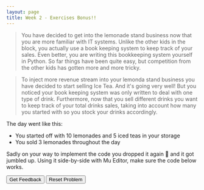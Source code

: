 ```yaml
---
layout: page
title: Week 2 - Exercises Bonus!!
---
```


> You have decided to get into the lemonade stand business now that you are more familiar with IT systems. Unlike the other kids in the block, you actually use
> a book keeping system to keep track of your sales. Even better, you are writing this bookkeeping system yourself in Python. So far things have been quite easy, but
> competition from the other kids has gotten more and more tricky.

> To inject more revenue stream into your lemonda stand business you have decided to start selling Ice Tea. And it's going very well! But you noticed your
> book keeping system was only written to deal with one type of drink. Furthermore, now that you sell different drinks you want to keep track of your total drinks sales, taking into account how many you started with so you stock your drinks accordingly.

The day went like this:
- You started off with 10 lemonades and 5 iced teas in your storage
- You sold 3 lemonades throughout the day

Sadly on your way to implement the code you dropped it again 🤦 and it got jumbled up. Using it side-by-side with Mu Editor, make sure the code below works.


<div id="sortableTrash" class="sortable-code"></div> 
<div id="sortable" class="sortable-code"></div> 
<div style="clear:both;"></div> 
<p> 
    <input id="feedbackLink" value="Get Feedback" type="button" /> 
    <input id="newInstanceLink" value="Reset Problem" type="button" /> 
</p> 
<script type="text/javascript"> 
(function(){
  var initial = "lemonade = 10\n" +
    "iced_tea = 5\n" +
    "beggining_of_day_lemonade = lemonade\n" +
    "beggining_of_day_icetea = iced_tea\n" +
    "#here you sold 3 lemonade wooo \n" +
    "lemonade = 7\n" +
    "sold_lemonade = beggining_of_day_lemonade - lemonade\n" +
    "sold_icetea = beggining_of_day_icetea - iced_tea\n" +
    "total_drinks_in_stock = lemonade + iced_tea\n" +
    "print(&quot;You have sold: &quot; + sold_lemonade + &quot;lemonade.&quot;)\n" +
    "print(&quot;You have sold: &quot; + sold_icetea + &quot;iced tea&quot;)\n" +
    "print(&quot;Current number of drinks in stock: &quot; + total_drinks_in_stock)";
  var parsonsPuzzle = new ParsonsWidget({
    "sortableId": "sortable",
    "max_wrong_lines": 10,
    "grader": ParsonsWidget._graders.LineBasedGrader,
    "exec_limit": 2500,
    "can_indent": true,
    "x_indent": 50,
    "lang": "en",
    "show_feedback": true,
    "trashId": "sortableTrash"
  });
  parsonsPuzzle.init(initial);
  parsonsPuzzle.shuffleLines();
  $("#newInstanceLink").click(function(event){ 
      event.preventDefault(); 
      parsonsPuzzle.shuffleLines(); 
  }); 
  $("#feedbackLink").click(function(event){ 
      event.preventDefault(); 
      parsonsPuzzle.getFeedback(); 
  }); 
})(); 
</script>
